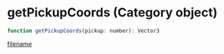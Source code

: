 # getPickupCoords (Category object)

```js
function getPickupCoords(pickup: number): Vector3
```

[filename](getPickupCoords_m.md ':include')